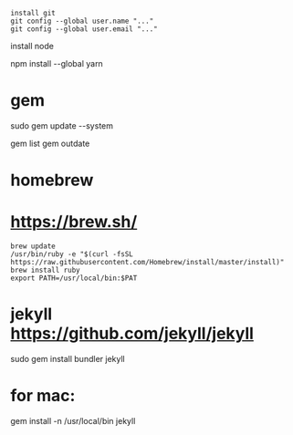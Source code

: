 ```
install git 
git config --global user.name "..."
git config --global user.email "..."
```

install node


npm install --global yarn

# gem
sudo gem update --system

gem list
gem outdate


# homebrew
# https://brew.sh/
```
brew update
/usr/bin/ruby -e "$(curl -fsSL https://raw.githubusercontent.com/Homebrew/install/master/install)"
brew install ruby
export PATH=/usr/local/bin:$PAT
```



# jekyll https://github.com/jekyll/jekyll
sudo gem install bundler jekyll
# for mac:
gem install -n /usr/local/bin jekyll
